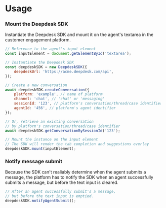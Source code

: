 # Usage

### Mount the Deepdesk SDK

Instantiate the Deepdesk SDK and mount it on the agent's textarea in the customer engagement platform.

```jsx
// Reference to the agent's input element
const inputElement = document.getElementById('textarea');

// Instantiate the Deepdesk SDK
const deepdeskSDK = new DeepdeskSDK({
    deepdeskUrl: 'https://acme.deepdesk.com/api',
});

// Create a new conversation
await deepdeskSDK.createConversation({
    platform: 'example', // name of platform
    channel: 'chat', // 'chat' or 'messaging'
    sessionId: '123', // platform's conversation/thread/case identifier
    agentId: '456', // platform's agent identifier
});

// Or, retrieve an existing conversation
// by platform's conversation/thread/case identifier
await deepdeskSDK.getConversationBySessionId('123');

// Mount the instance on the input element
// The SDK will render the tab completion and suggestions overlay
deepdeskSDK.mount(inputElement);
```

### Notify message submit

Because the SDK can't realiably determine when the agent submits a message, the platform has to notify the SDK when an agent successfully submits a message, but before the text input is cleared.

```jsx
// After an agent successfully submit's a message,
// but before the text input is emptied.
deepdeskSDK.notifyAgentSubmit();
```
